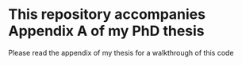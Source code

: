 # This repository accompanies Appendix A of my PhD thesis
 Please read the appendix of my thesis for a walkthrough of this code
